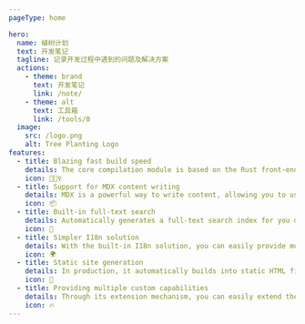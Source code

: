 ```yaml
---
pageType: home

hero:
  name: 植树计划
  text: 开发笔记
  tagline: 记录开发过程中遇到的问题及解决方案
  actions:
    - theme: brand
      text: 开发笔记
      link: /note/
    - theme: alt
      text: 工具箱
      link: /tools/0
  image:
    src: /logo.png
    alt: Tree Planting Logo
features:
  - title: Blazing fast build speed
    details: The core compilation module is based on the Rust front-end toolchain, providing a more ultimate development experience.
    icon: 🏃🏻‍♀️
  - title: Support for MDX content writing
    details: MDX is a powerful way to write content, allowing you to use React components in Markdown.
    icon: 📦
  - title: Built-in full-text search
    details: Automatically generates a full-text search index for you during construction, providing out-of-the-box full-text search capabilities.
    icon: 🎨
  - title: Simpler I18n solution
    details: With the built-in I18n solution, you can easily provide multi-language support for documents or components.
    icon: 🌍
  - title: Static site generation
    details: In production, it automatically builds into static HTML files, which can be easily deployed anywhere.
    icon: 🌈
  - title: Providing multiple custom capabilities
    details: Through its extension mechanism, you can easily extend theme UI and build process.
    icon: 🔥
---
```


